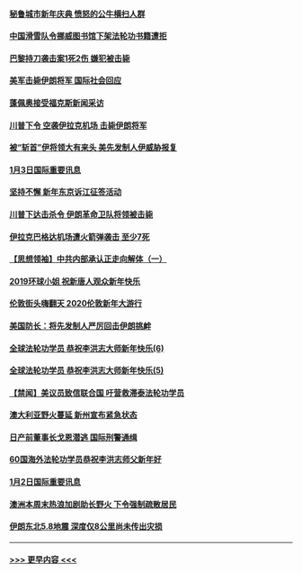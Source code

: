 #### [秘鲁城市新年庆典 愤怒的公牛横扫人群](../pages/prog202/a102744618.md?t=01040922) 
#### [中国滑雪队令挪威图书馆下架法轮功书籍遭拒](../pages/prog202/a102744639.md?t=01040922) 
#### [巴黎持刀袭击案1死2伤 嫌犯被击毙](../pages/prog202/a102744566.md?t=01040922) 
#### [美军击毙伊朗将军 国际社会回应](../pages/prog202/a102744485.md?t=01040922) 
#### [蓬佩奥接受福克斯新闻采访](../pages/prog202/a102744480.md?t=01040922) 
#### [川普下令 空袭伊拉克机场 击毙伊朗将军](../pages/prog202/a102744470.md?t=01040922) 
#### [被“斩首”伊将领大有来头 美先发制人伊威胁报复](../pages/prog202/a102744454.md?t=01040922) 
#### [1月3日国际重要讯息](../pages/prog202/a102744301.md?t=01040922) 
#### [坚持不懈 新年东京诉江征签活动](../pages/prog202/a102744303.md?t=01040922) 
#### [川普下达击杀令 伊朗革命卫队将领被击毙](../pages/prog202/a102741911.md?t=01040922) 
#### [伊拉克巴格达机场遭火箭弹袭击 至少7死](../pages/prog202/a102744115.md?t=01040922) 
#### [【思想领袖】中共内部承认正走向解体（一）](../pages/prog202/a102744097.md?t=01040922) 
#### [2019环球小姐 祝新唐人观众新年快乐](../pages/prog202/a102744043.md?t=01040922) 
#### [伦敦街头嗨翻天 2020伦敦新年大游行](../pages/prog202/a102743925.md?t=01040922) 
#### [美国防长：将先发制人严厉回击伊朗挑衅](../pages/prog202/a102743930.md?t=01040922) 
#### [全球法轮功学员 恭祝李洪志大师新年快乐(6)](../pages/prog202/a102743899.md?t=01040922) 
#### [全球法轮功学员 恭祝李洪志大师新年快乐(5)](../pages/prog202/a102743766.md?t=01040922) 
#### [【禁闻】美议员致信联合国 吁营救滞泰法轮功学员](../pages/prog202/a102743781.md?t=01040922) 
#### [澳大利亚野火蔓延 新州宣布紧急状态](../pages/prog202/a102743681.md?t=01040922) 
#### [日产前董事长戈恩潜逃 国际刑警通缉](../pages/prog202/a102743676.md?t=01040922) 
#### [60国海外法轮功学员恭祝李洪志师父新年好](../pages/prog202/a102743628.md?t=01040922) 
#### [1月2日国际重要讯息](../pages/prog202/a102743488.md?t=01040922) 
#### [澳洲本周末热浪加剧助长野火 下令强制疏散居民](../pages/prog202/a102743421.md?t=01040922) 
#### [伊朗东北5.8地震 深度仅8公里尚未传出灾损](../pages/prog202/a102743396.md?t=01040922) 

----
#### [ >>> 更早内容 <<< ](../indexes/prog202-earlier.md)
